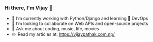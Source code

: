 ### Hi there, I'm Vijay 👋

- 🔭 I’m currently working with Python/Django and learning 🌱 DevOps
- 👯 I’m looking to collaborate on Web APIs and open-source projects
- 💬 Ask me about coding, music, life, movies
- ✏️ Read my articles at: https://vijaypathak.com.np/
